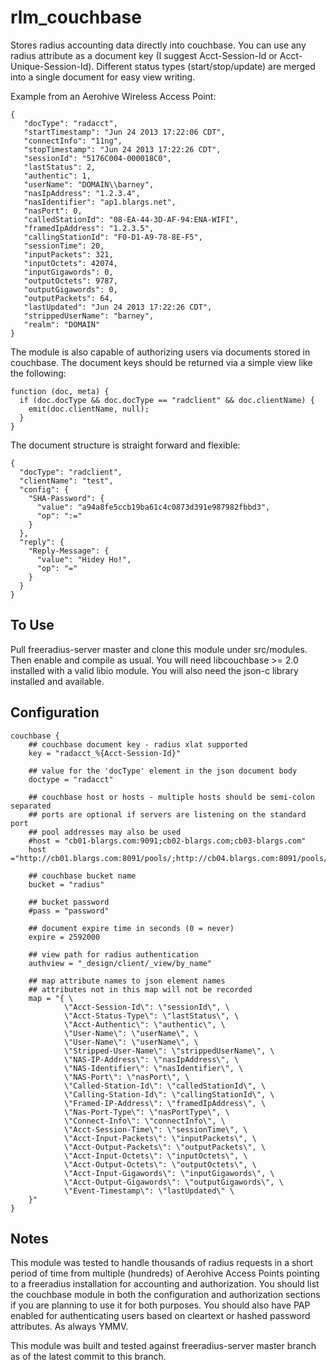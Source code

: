 rlm_couchbase
=============

Stores radius accounting data directly into couchbase. You can use any radius attribute as a document key (I suggest Acct-Session-Id or Acct-Unique-Session-Id).
Different status types (start/stop/update) are merged into a single document for easy view writing.

Example from an Aerohive Wireless Access Point:

    {
       "docType": "radacct",
       "startTimestamp": "Jun 24 2013 17:22:06 CDT",
       "connectInfo": "11ng",
       "stopTimestamp": "Jun 24 2013 17:22:26 CDT",
       "sessionId": "5176C004-000018C0",
       "lastStatus": 2,
       "authentic": 1,
       "userName": "DOMAIN\\barney",
       "nasIpAddress": "1.2.3.4",
       "nasIdentifier": "ap1.blargs.net",
       "nasPort": 0,
       "calledStationId": "08-EA-44-3D-AF-94:ENA-WIFI",
       "framedIpAddress": "1.2.3.5",
       "callingStationId": "F0-D1-A9-78-8E-F5",
       "sessionTime": 20,
       "inputPackets": 321,
       "inputOctets": 42074,
       "inputGigawords": 0,
       "outputOctets": 9787,
       "outputGigawords": 0,
       "outputPackets": 64,
       "lastUpdated": "Jun 24 2013 17:22:26 CDT",
       "strippedUserName": "barney",
       "realm": "DOMAIN"
    }

The module is also capable of authorizing users via documents stored in couchbase.  The document keys should be returned via a simple view like the following:

    function (doc, meta) {
      if (doc.docType && doc.docType == "radclient" && doc.clientName) {
        emit(doc.clientName, null);
      }
    }

The document structure is straight forward and flexible:

    {
      "docType": "radclient",
      "clientName": "test",
      "config": {
        "SHA-Password": {
          "value": "a94a8fe5ccb19ba61c4c0873d391e987982fbbd3",
          "op": ":="
        }
      },
      "reply": {
        "Reply-Message": {
          "value": "Hidey Ho!",
          "op": "="
        }
      }
    }

To Use
------

Pull freeradius-server master and clone this module under src/modules.  Then enable and compile as usual.
You will need libcouchbase >= 2.0 installed with a valid libio module.  You will also need the json-c library installed and available.

Configuration
-------------

    couchbase {
        ## couchbase document key - radius xlat supported
        key = "radacct_%{Acct-Session-Id}"

        ## value for the 'docType' element in the json document body
        doctype = "radacct"

        ## couchbase host or hosts - multiple hosts should be semi-colon separated
        ## ports are optional if servers are listening on the standard port
        ## pool addresses may also be used
        #host = "cb01-blargs.com:9091;cb02-blargs.com;cb03-blargs.com"
        host ="http://cb01.blargs.com:8091/pools/;http://cb04.blargs.com:8091/pools/"

        ## couchbase bucket name
        bucket = "radius"

        ## bucket password
        #pass = "password"

        ## document expire time in seconds (0 = never)
        expire = 2592000

        ## view path for radius authentication
        authview = "_design/client/_view/by_name"

        ## map attribute names to json element names
        ## attributes not in this map will not be recorded
        map = "{ \
                \"Acct-Session-Id\": \"sessionId\", \
                \"Acct-Status-Type\": \"lastStatus\", \
                \"Acct-Authentic\": \"authentic\", \
                \"User-Name\": \"userName\", \
                \"User-Name\": \"userName\", \
                \"Stripped-User-Name\": \"strippedUserName\", \
                \"NAS-IP-Address\": \"nasIpAddress\", \
                \"NAS-Identifier\": \"nasIdentifier\", \
                \"NAS-Port\": \"nasPort\", \
                \"Called-Station-Id\": \"calledStationId\", \
                \"Calling-Station-Id\": \"callingStationId\", \
                \"Framed-IP-Address\": \"framedIpAddress\", \
                \"Nas-Port-Type\": \"nasPortType\", \
                \"Connect-Info\": \"connectInfo\", \
                \"Acct-Session-Time\": \"sessionTime\", \
                \"Acct-Input-Packets\": \"inputPackets\", \
                \"Acct-Output-Packets\": \"outputPackets\", \
                \"Acct-Input-Octets\": \"inputOctets\", \
                \"Acct-Output-Octets\": \"outputOctets\", \
                \"Acct-Input-Gigawords\": \"inputGigawords\", \
                \"Acct-Output-Gigawords\": \"outputGigawords\", \
                \"Event-Timestamp\": \"lastUpdated\" \
        }"
    }

Notes
-----

This module was tested to handle thousands of radius requests in a short period of time from multiple (hundreds) of Aerohive Access Points pointing
to a freeradius installation for accounting and authorization.  You should list the couchbase module in both the configuration and authorization sections
if you are planning to use it for both purposes.  You should also have PAP enabled for authenticating users based on cleartext or hashed password attributes.
As always YMMV.

This module was built and tested against freeradius-server master branch as of the latest commit to this branch.
